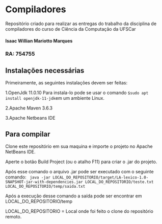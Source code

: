 
# Compiladores
Repositório criado para realizar as entregas do trabalho da disciplina de compiladores do curso de Ciência da Computação da UFSCar

#### Isaac Willian Mariotto Marques
### RA: 754755


## Instalações necessárias
 Primeiramente, as seguintes instalações devem ser feitas: 

1.OpenJdk 11.0.10
 Para instala-lo pode se usar o comando `$sudo apt install openjdk-11-jdk`em um ambiente Linux.
 
 2.Apache Maven 3.6.3

3.Apache Netbeans IDE

## Para compilar
Clone este repositório em sua maquina e importe o projeto no Apache NetBeans IDE.

Aperte o botão Build Project (ou o atalho F11) para criar o .jar do projeto.

Após esse comando o arquivo .jar  pode ser executado com o seguinte comando:
` java -jar LOCAL_DO_REPOSITORIO/target/LA-lexico-1.0-SNAPSHOT-jar-with-dependencies.jar LOCAL_DO_REPOSITORIO/teste.txt LOCAL_DO_REPOSITORIO/temp/saida.txt`

Após a execução desse comando a saída pode ser encontrar em LOCAL_DO_REPOSITORIO/temp

LOCAL_DO_REPOSITORIO = Local onde foi feito o clone do repositório remoto.






